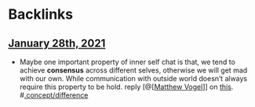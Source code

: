 
# Backlinks
## [January 28th, 2021](<January 28th, 2021.md>)
- Maybe one important property of inner self chat is that, we tend to achieve **consensus** across different selves, otherwise we will get mad with our own. While communication with outside world doesn’t always require this property to be hold. reply [@[[Matthew Vogel](<../@[[Matthew Vogel.md>)]] on [this](((XEO7RXlX2))). #[.concept/difference](<../.concept/difference.md>)

